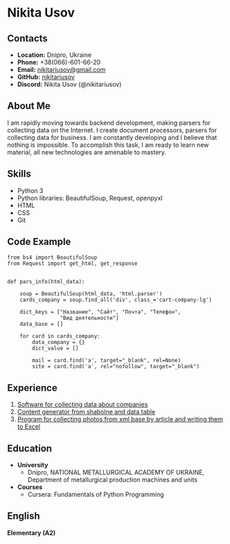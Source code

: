 # **Nikita Usov**

## **Contacts**

* **Location:** Dnipro, Ukraine
* **Phone:** +38(066)-601-66-20
* **Email:** nikitariusov@gmail.com
* **GitHub:**  [nikitariusov](https://github.com/nikitariusov)
* **Discord:** Nikita Usov (@nikitariusov)

## **About Me**

I am rapidly moving towards backend development, making parsers for collecting data on the Internet. I create document processors, parsers for collecting data for business. I am constantly developing and I believe that nothing is impossible. To accomplish this task, I am ready to learn new material, all new technologies are amenable to mastery.

## **Skills**

* Python 3 
* Python libraries: BeautifulSoup, Request, openpyxl
* HTML
* CSS
* Git

## **Code Example**

```
from bs4 import BeautifulSoup
from Request import get_html, get_response


def pars_info(html_data):

    soup = BeautifulSoup(html_data, 'html.parser')
    cards_company = soup.find_all('div', class_='cart-company-lg')

    dict_keys = ["Название", "Сайт", "Почта", "Телефон",
                 "Вид деятельности"]
    data_base = []
    
    for card in cards_company:
        data_company = {}
        dict_value = []
        
        mail = card.find('a', target="_blank", rel=None)
        site = card.find('a', rel="nofollow", target="_blank")
```
## **Experience**

1. [Software for collecting data about companies](https://github.com/nikitariusov/Company_data_parser)
2. [Content generator from shabolne and data table](https://github.com/nikitariusov/content_creator)
3. [Program for collecting photos from xml base by article and writing them to Excel](https://github.com/nikitariusov/find_photo_from_geyser)

## **Education**

* **University**
    * Dnipro, NATIONAL METALLURGICAL ACADEMY OF UKRAINE, Department of metallurgical production machines and units
* **Courses**
    * Cursera: Fundamentals of Python Programming

## **English**

**Elementary (A2)**